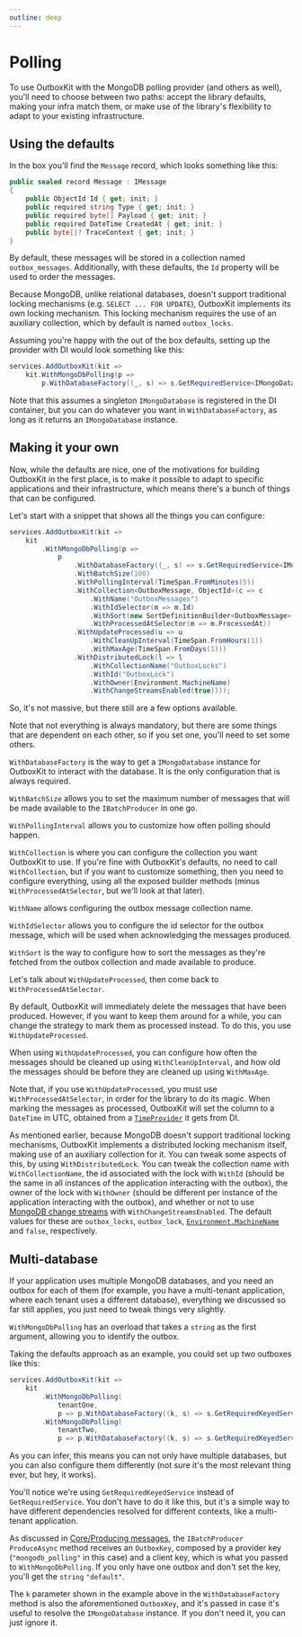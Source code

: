 ```yaml
---
outline: deep
---
```


# Polling

To use OutboxKit with the MongoDB polling provider (and others as well), you'll need to choose between two paths: accept the library defaults, making your infra match them, or make use of the library's flexibility to adapt to your existing infrastructure.

## Using the defaults

In the box you'll find the `Message` record, which looks something like this:

```csharp
public sealed record Message : IMessage
{
    public ObjectId Id { get; init; }
    public required string Type { get; init; }
    public required byte[] Payload { get; init; }
    public required DateTime CreatedAt { get; init; }
    public byte[]? TraceContext { get; init; }
}
```

By default, these messages will be stored in a collection named `outbox_messages`. Additionally, with these defaults, the `Id` property will be used to order the messages.

Because MongoDB, unlike relational databases, doesn't support traditional locking mechanisms (e.g. `SELECT ... FOR UPDATE`), OutboxKit implements its own locking mechanism. This locking mechanism requires the use of an auxiliary collection, which by default is named `outbox_locks`.

Assuming you're happy with the out of the box defaults, setting up the provider with DI would look something like this:

```csharp
services.AddOutboxKit(kit =>
    kit.WithMongoDbPolling(p => 
        p.WithDatabaseFactory((_, s) => s.GetRequiredService<IMongoDatabase>()));
```

Note that this assumes a singleton `IMongoDatabase` is registered in the DI container, but you can do whatever you want in `WithDatabaseFactory`, as long as it returns an `IMongoDatabase` instance.

## Making it your own

Now, while the defaults are nice, one of the motivations for building OutboxKit in the first place, is to make it possible to adapt to specific applications and their infrastructure, which means there's a bunch of things that can be configured.

Let's start with a snippet that shows all the things you can configure:

```csharp
services.AddOutboxKit(kit =>
    kit
        .WithMongoDbPolling(p =>
            p
                .WithDatabaseFactory((_, s) => s.GetRequiredService<IMongoDatabase>())
                .WithBatchSize(100)
                .WithPollingInterval(TimeSpan.FromMinutes(5))
                .WithCollection<OutboxMessage, ObjectId>(c => c
                    .WithName("OutboxMessages")
                    .WithIdSelector(m => m.Id)
                    .WithSort(new SortDefinitionBuilder<OutboxMessage>().Ascending(m => m.Id))
                    .WithProcessedAtSelector(m => m.ProcessedAt))
                .WithUpdateProcessed(u => u
                    .WithCleanUpInterval(TimeSpan.FromHours(1))
                    .WithMaxAge(TimeSpan.FromDays(1)))
                .WithDistributedLock(l => l
                    .WithCollectionName("OutboxLocks")
                    .WithId("OutboxLock")
                    .WithOwner(Environment.MachineName)
                    .WithChangeStreamsEnabled(true))));
```

So, it's not massive, but there still are a few options available.

Note that not everything is always mandatory, but there are some things that are dependent on each other, so if you set one, you'll need to set some others.

`WithDatabaseFactory` is the way to get a `IMongoDatabase` instance for OutboxKit to interact with the database. It is the only configuration that is always required.

`WithBatchSize` allows you to set the maximum number of messages that will be made available to the `IBatchProducer` in one go.

`WithPollingInterval` allows you to customize how often polling should happen.

`WithCollection` is where you can configure the collection you want OutboxKit to use. If you're fine with OutboxKit's defaults, no need to call `WithCollection`, but if you want to customize something, then you need to configure everything, using all the exposed builder methods (minus `WithProcessedAtSelector`, but we'll look at that later).

`WithName` allows configuring the outbox message collection name.

`WithIdSelector` allows you to configure the id selector for the outbox message, which will be used when acknowledging the messages produced.

`WithSort` is the way to configure how to sort the messages as they're fetched from the outbox collection and made available to produce.

Let's talk about `WithUpdateProcessed`, then come back to `WithProcessedAtSelector`.

By default, OutboxKit will immediately delete the messages that have been produced. However, if you want to keep them around for a while, you can change the strategy to mark them as processed instead. To do this, you use `WithUpdateProcessed`.

When using `WithUpdateProcessed`, you can configure how often the messages should be cleaned up using `WithCleanUpInterval`, and how old the messages should be before they are cleaned up using `WithMaxAge`.

Note that, if you use `WithUpdateProcessed`, you must use `WithProcessedAtSelector`, in order for the library to do its magic. When marking the messages as processed, OutboxKit will set the column to a `DateTime` in UTC, obtained from a [`TimeProvider`](https://learn.microsoft.com/en-us/dotnet/api/system.timeprovider) it gets from DI.

As mentioned earlier, because MongoDB doesn't support traditional locking mechanisms, OutboxKit implements a distributed locking mechanism itself, making use of an auxiliary collection for it. You can tweak some aspects of this, by using `WithDistributedLock`. You can tweak the collection name with `WithCollectionName`, the id associated with the lock with `WithId` (should be the same in all instances of the application interacting with the outbox), the owner of the lock with `WithOwner` (should be different per instance of the application interacting with the outbox), and whether or not to use [MongoDB change streams](https://www.mongodb.com/docs/manual/changeStreams/) with `WithChangeStreamsEnabled`. The default values for these are `outbox_locks`, `outbox_lock`, [`Environment.MachineName`](https://learn.microsoft.com/en-us/dotnet/api/system.environment.machinename) and `false`, respectively.

## Multi-database

If your application uses multiple MongoDB databases, and you need an outbox for each of them (for example, you have a multi-tenant application, where each tenant uses a different database), everything we discussed so far still applies, you just need to tweak things very slightly.

`WithMongoDbPolling` has an overload that takes a `string` as the first argument, allowing you to identify the outbox.

Taking the defaults approach as an example, you could set up two outboxes like this:

```csharp
services.AddOutboxKit(kit =>
    kit
        .WithMongoDbPolling(
            tenantOne,
            p => p.WithDatabaseFactory((k, s) => s.GetRequiredKeyedService<IMongoDatabase>(tenantOne)))
        .WithMongoDbPolling(
            tenantTwo,
            p => p.WithDatabaseFactory((k, s) => s.GetRequiredKeyedService<IMongoDatabase>(tenantTwo))));
```

As you can infer, this means you can not only have multiple databases, but you can also configure them differently (not sure it's the most relevant thing ever, but hey, it works).

You'll notice we're using `GetRequiredKeyedService` instead of `GetRequiredService`. You don't have to do it like this, but it's a simple way to have different dependencies resolved for different contexts, like a multi-tenant application.

As discussed in [Core/Producing messages](/core/producing-messages), the `IBatchProducer` `ProduceAsync` method receives an `OutboxKey`, composed by a provider key (`"mongodb_polling"` in this case) and a client key, which is what you passed to `WithMongoDbPolling`. If you only have one outbox and don't set the key, you'll get the `string` `"default"`.

The `k` parameter shown in the example above in the `WithDatabaseFactory` method is also the aforementioned `OutboxKey`, and it's passed in case it's useful to resolve the `IMongoDatabase` instance. If you don't need it, you can just ignore it.